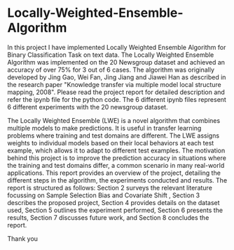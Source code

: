 # Locally-Weighted-Ensemble-Algorithm
In this project I have implemented Locally Weighted Ensemble Algorithm for Binary Classification Task on text data. The Locally Weighted Ensemble Algorithm was implemented on the 20 Newsgroup dataset and achieved an accuracy of over 75% for 3 out of 6 cases. The algorithm was originally developed by Jing Gao, Wei Fan, Jing Jiang and Jiawei Han as described in the research paper "Knowledge transfer via multiple model local structure mapping, 2008". Please read the project report for detailed description and refer the ipynb file for the python code. The 6 different ipynb files represent 6 different experiments with the 20 newsgroup dataset.

The Locally Weighted Ensemble (LWE) is a novel algorithm that combines multiple models to make predictions. It is useful in
transfer learning problems where training and test domains are different. The LWE assigns weights to individual models based
on their local behaviors at each test example, which allows it to adapt to different test examples.
The motivation behind this project is to improve the prediction accuracy in situations where the training and test domains
differ, a common scenario in many real-world applications. This report provides an overview of the project, detailing the
different steps in the algorithm, the experiments conducted and results.
The report is structured as follows: Section 2 surveys the relevant literature focussing on Sample Selection Bias and Covariate
Shift , Section 3 describes the proposed project, Section 4 provides details on the dataset used, Section 5 outlines the
experiment performed, Section 6 presents the results, Section 7 discusses future work, and Section 8 concludes the report.

Thank you

